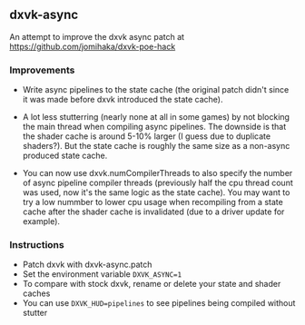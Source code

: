 ## dxvk-async
An attempt to improve the dxvk async patch at https://github.com/jomihaka/dxvk-poe-hack

### Improvements

 - Write async pipelines to the state cache (the original patch didn't since it was made before dxvk introduced the state cache).

 - A lot less stutterring (nearly none at all in some games) by not blocking the main thread when compiling async pipelines. The downside is that the shader cache is around 5-10% larger (I guess due to duplicate shaders?). But the state cache is roughly the same size as a non-async produced state cache.

 - You can now use dxvk.numCompilerThreads to also specify the number of async pipeline compiler threads (previously half the cpu thread count was used, now it's the same logic as the state cache). You may want to try a low nummber to lower cpu usage when recompiling from a state cache after the shader cache is invalidated (due to a driver update for example).

### Instructions

* Patch dxvk with dxvk-async.patch
* Set the environment variable `DXVK_ASYNC=1`
* To compare with stock dxvk, rename or delete your state and shader caches
* You can use `DXVK_HUD=pipelines` to see pipelines being compiled without stutter
